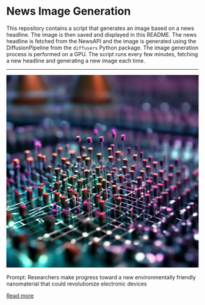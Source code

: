 # News Image Generation
This repository contains a script that generates an image based on a news headline. The image is then saved and displayed in this README.
The news headline is fetched from the NewsAPI and the image is generated using the DiffusionPipeline from the `diffusers` Python package. The image generation process is performed on a GPU.
The script runs every few minutes, fetching a new headline and generating a new image each time.

---

![Generated Image](image.png)

Prompt: Researchers make progress toward a new environmentally friendly nanomaterial that could revolutionize electronic devices

[Read more](https://phys.org/news/2023-07-environmentally-friendly-nanomaterial-revolutionize-electronic.html)